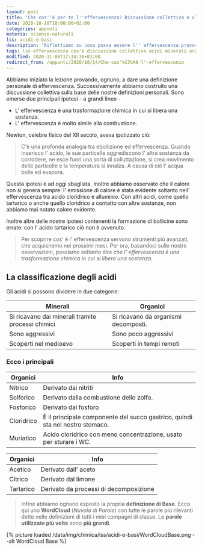 ```yaml
---
layout: post
title: 'Che cos''è per te l''effervescenza? Discussione collettiva e classificazione degli acidi'
date: 2020-10-10T10:00:00+02:00
categories: appunti
materia: scienze-naturali
lss: acidi-e-basi
description: 'Riflettiamo su cosa possa essere l'' effervescenza provocata dagli acidi con una discussione collettiva, poi classifichiamo i tipi di acidi. '
tags: lss effervescenza cos'è discussione collettiva acidi minerali organici
modified: 2020-11-06T17:34:30+01:00
redirect_from: /appunti/2020/10/14/Che-cos'%C3%A8-l'-effervescenza
---
```


Abbiamo iniziato la lezione provando, ognuno, a dare una definizione personale di effervescenza. Successivamente abbiamo costruito una discussione collettiva sulla base delle nostre definizioni personali. Sono emerse due principali ipotesi - a grandi linee - 

- L' effervescenza è una trasformazione chimica in cui si libera una sostanza.
- L' effervescenza è molto simile alla combustione.

Newton, celebre fisico del XII secolo, aveva ipotizzato ciò:
> C'è una profonda analogia tra ebollizione ed effervescenza. Quando inserisco l' acido, le sue particelle aggrediscono l' altra sostanza da corrodere, ne esce fuori una sorta di colluttazione, si crea movimento delle particelle e la temperatura si innalza. A causa di ciò l' acqua bolle ed evapora.

Questa ipotesi è ad oggi sbagliata. Inoltre abbiamo osservato che il calore non si genera sempre: l' emissione di calore è stata evidente soltanto nell' effervescenza tra acido cloridrico e alluminio. Con altri acidi, come quello tartarico o anche quello cloridrico a contatto con altre sostanze, non abbiamo mai notato calore evidente.

Inoltre altre delle nostre ipotesi contenenti la formazione di bollicine sono errate: con l' acido tartarico ciò non è avvenuto. 

> Per scoprire cos' è l' effervescenza servono strumenti più avanzati, che acquisiremo nei prossimi mesi. Per ora, basandoci sulle nostre osservazioni, possiamo soltanto dire che _l' effervescenza è una trasformazione chimica in cui si libera una sostanza_.

## La classificazione degli acidi

Gli acidi si possono dividere in due categorie:

|Minerali|Organici|
|---|---|
Si ricavano dai minerali tramite processi chimici | Si ricavano da organismi decomposti.
Sono aggressivi|Sono poco aggressivi
Scoperti nel medioevo | Scoperti in tempi remoti

### Ecco i principali

|Organici|Info|
|---|---|
Nitrico|Derivato dai nitriti
Solforico|Derivato dalla combustione dello zolfo.
Fosforico|Derivato dal fosforo
Cloridrico|È il principale componente del succo gastrico, quindi sta nel nostro stomaco.
Muriatico|Acido cloridrico con meno concentrazione, usato per sturare i WC. 

|Organici|Info|
|---|---|
|Acetico|Derivato dall' aceto
|Citrico|Derivato dal limone
|Tartarico|Derivato da processi di decomposizione

> Infine abbiamo ognuno esposto la propria **definizione di Base**. Ecco qui uno **WordCloud** (_Nuvola di Parole_) con tutte le parole più rilevanti dette nelle definizioni di tutti i miei compagni di classe. Le **parole utilizzate più volte** sono **più grandi**.

{% picture loaded /data/img/chimica/lss/acidi-e-basi/WordCloudBase.png --alt WordCloud Base %}

